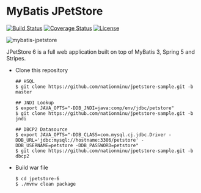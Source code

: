 MyBatis JPetStore
=================

[![Build Status](https://travis-ci.org/mybatis/jpetstore-6.svg?branch=master)](https://travis-ci.org/mybatis/jpetstore-6)
[![Coverage Status](https://coveralls.io/repos/github/mybatis/jpetstore-6/badge.svg?branch=master)](https://coveralls.io/github/mybatis/jpetstore-6?branch=master)
[![License](http://img.shields.io/:license-apache-brightgreen.svg)](http://www.apache.org/licenses/LICENSE-2.0.html)

![mybatis-jpetstore](http://mybatis.github.io/images/mybatis-logo.png)

JPetStore 6 is a full web application built on top of MyBatis 3, Spring 5 and Stripes.
 
- Clone this repository

  ```
  ## HSQL
  $ git clone https://github.com/nationminu/jpetstore-sample.git -b master
  
  ## JNDI Lookup
  $ export JAVA_OPTS="-DDB_JNDI=java:comp/env/jdbc/petstore"
  $ git clone https://github.com/nationminu/jpetstore-sample.git -b jndi
  
  ## DBCP2 Datasource
  $ export JAVA_OPTS="-DDB_CLASS=com.mysql.cj.jdbc.Driver -DDB_URL='jdbc:mysql://hostname:3306/petstore' -DDB_USERNAME=petstore -DDB_PASSWORD=petstore"
  $ git clone https://github.com/nationminu/jpetstore-sample.git -b dbcp2
  ``` 

- Build war file

  ```
  $ cd jpetstore-6
  $ ./mvnw clean package
  ```
 
